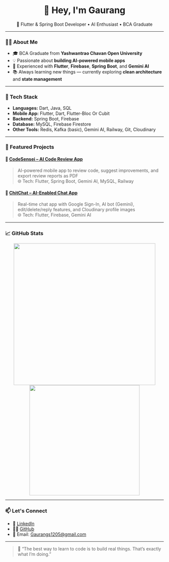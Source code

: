<h1 align="center">👋 Hey, I'm Gaurang</h1>
<p align="center">
  🚀 Flutter & Spring Boot Developer • AI Enthusiast • BCA Graduate
</p>

---

### 👨‍💻 About Me

- 🎓 BCA Graduate from **Yashwantrao Chavan Open University**
- 💡 Passionate about **building AI-powered mobile apps**
- 💬 Experienced with **Flutter**, **Firebase**, **Spring Boot**, and **Gemini AI**
- 📚 Always learning new things — currently exploring **clean architecture** and **state management**

---

### 🔧 Tech Stack

- **Languages:** Dart, Java, SQL
- **Mobile App:** Flutter, Dart, Flutter-Bloc Or Cubit
- **Backend:** Spring Boot, Firebase
- **Database:** MySQL, Firebase Firestore
- **Other Tools:** Redis, Kafka (basic), Gemini AI, Railway, Git, Cloudinary

---

### 📌 Featured Projects

#### 🚀 [CodeSensei – AI Code Review App](https://github.com/GAURANG1205/CodeSensei)
> AI-powered mobile app to review code, suggest improvements, and export review reports as PDF  
> 🌐 Tech: Flutter, Spring Boot, Gemini AI, MySQL, Railway

#### 💬 [ChitChat – AI-Enabled Chat App](https://github.com/GAURANG1205/ChitChat)
> Real-time chat app with Google Sign-In, AI bot (Gemini), edit/delete/reply features, and Cloudinary profile images  
> 🌐 Tech: Flutter, Firebase, Gemini AI

---

### 📈 GitHub Stats

<p align="center">
  <img src="https://github-readme-stats.vercel.app/api?username=GAURANG1205&show_icons=true&theme=radical" width="450"/>
  <img src="https://github-readme-stats.vercel.app/api/top-langs/?username=GAURANG1205&layout=compact&theme=radical" width="350"/>
</p>

---

### 📫 Let's Connect

- 💼 [LinkedIn](https://linkedin.com/in/gaurang-singh-75a7432b2)
- 🧑‍💻 [GitHub](https://github.com/GAURANG1205)
- 📩 Email: Gaurangs1205@gmail.com

---

> 🚀 “The best way to learn to code is to build real things. That’s exactly what I’m doing.”


